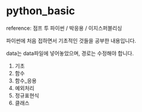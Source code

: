 # python_basic
reference: 점프 투 파이썬 / 박응용 / 이지스퍼블리싱

파이썬에 처음 접하면서 기초적인 것들을 공부한 내용입니다.

data는 data파일에 넣어놓았으며, 경로는 수정해야 합니다.
1. 기초
2. 함수
3. 함수_응용
4. 예외처리
5. 정규표현식
6. 클래스
